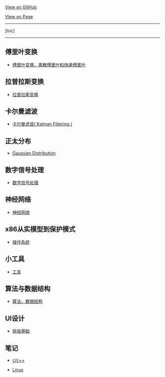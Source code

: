 <a id="forkme_banner" href="https://github.com/spite-triangle/algorithms">View on GitHub</a>

<a id="forkme_banner" href="https://spite-triangle.github.io/algorithms/">View on Page</a>

****
[toc]
****
## 傅里叶变换
* [傅里叶变换，离散傅里叶和快速傅里叶](https://spite-triangle.github.io/algorithms/fastFourier/Fourier.html)

## 拉普拉斯变换
* [拉普拉斯变换](https://spite-triangle.github.io/algorithms/Lapras/Lapras.html)

## 卡尔曼滤波
* [卡尔曼滤波( Kalman Filtering )](https://spite-triangle.github.io/algorithms/KalmanFiltering/KalmanFilterin.html)
  
## 正太分布
* [Gaussian Distribution](https://spite-triangle.github.io/algorithms/GaussianDistribution/GaussianDistribution.html)
  
## 数字信号处理

* [数字信号处理](https://spite-triangle.github.io/algorithms/digitalSignalProcessing/digitalSignalProcessing.html)

## 神经网络
* [神经网络](https://spite-triangle.github.io/algorithms/neuralNetwork/neuralNetwork.html)

## x86从实模型到保护模式
* [操作系统](https://spite-triangle.github.io/algorithms/x86/x86.html)

## 小工具
* [工具](https://spite-triangle.github.io/algorithms/tools/tools.html)

## 算法与数据结构

* [算法，数据结构](https://spite-triangle.github.io/algorithms/algorithmAndDataStruct/algorithm.html)

## UI设计

* [排版基础](https://spite-triangle.github.io/algorithms/UI/Layout/layout.html)

## 笔记

* [c/c++](https://spite-triangle.github.io/algorithms/cpp/c_c++.html)

* [Linux](https://spite-triangle.github.io/algorithms/linux/Linux.html)